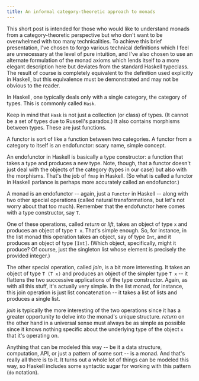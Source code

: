 ```yaml
---
title: An informal category-theoretic approach to monads
---
```


This short post is intended for those who would like to understand monads from a category-theoretic perspective but who don't want to be overwhelmed with too many technicalities. To achieve this brief presentation, I've chosen to forgo various technical definitions which I feel are unnecessary at the level of pure intuition, and I've also chosen to use an alternate formulation of the monad axioms which lends itself to a more elegant description here but deviates from the standard Haskell typeclass. The result of course is completely equivalent to the definition used explicitly in Haskell, but this equivalence must be demonstrated and may not be obvious to the reader.

In Haskell, one typically deals only with a single category, the category of types. This is commonly called `Hask`.

Keep in mind that `Hask` is not just a collection (or class) of types. (It cannot be a set of types due to Russell's paradox.) It also contains morphisms between types. These are just functions.

A functor is sort of like a function between two categories. A functor from a category to itself is an endofunctor: scary name, simple concept.

An endofunctor in Haskell is basically a type constructor: a function that takes a type and produces a new type. Note, though, that a functor doesn't just deal with the objects of the category (types in our case) but also with the morphisms. That's the job of `fmap` in Haskell. (So what is called a functor in Haskell parlance is perhaps more accurately called an endofunctor.)

A monad is an endofunctor -- again, just a `Functor` in Haskell -- along with two other special operations (called natural transformations, but let's not worry about that too much). Remember that the endofunctor here comes with a type constructor, say `T`. 

One of these operations, called *return* or *lift*, takes an object of type `x` and produces an object of type `T x`. That's simple enough. So, for instance, in the list monad this operation takes an object, say of type `Int`, and it produces an object of type `[Int]`. (Which object, specifically, might it produce? Of course, just the singleton list whose element is precisely the provided integer.)

The other special operation, called *join*, is a bit more interesting. It takes an object of type `T (T x)` and produces an object of the simpler type `T x` -- it flattens the two successive applications of the type constructor. Again, as with all this stuff, it's actually very simple. In the list monad, for instance, this join operation is just list concatenation -- it takes a list of lists and produces a single list.

*join* is typically the more interesting of the two operations since it has a greater opportunity to delve into the monad's unique structure. *return* on the other hand in a universal sense must always be as simple as possible since it knows nothing specific about the underlying type of the object `x` that it's operating on.

Anything that can be modeled this way -- be it a data structure, computation, API, or just a pattern of some sort -- is a monad. And that's really all there is to it. It turns out a whole lot of things can be modeled this way, so Haskell includes some syntactic sugar for working with this pattern (`do` notation).

